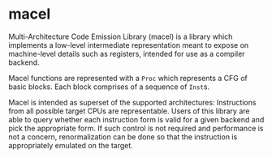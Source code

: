 # macel

Multi-Architecture Code Emission Library (macel) is a library which implements
a low-level intermediate representation meant to expose on machine-level
details such as registers, intended for use as a compiler backend.

Macel functions are represented with a `Proc` which represents a CFG of basic
blocks. Each block comprises of a sequence of `Inst`s.

Macel is intended as superset of the supported architectures: Instructions from
all possible target CPUs are representable. Users of this library are able to
query whether each instruction form is valid for a given backend and pick the
appropriate form. If such control is not required and performance is not a
concern, renormalization can be done so that the instruction is appropriately
emulated on the target.
